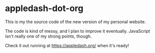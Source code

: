 appledash-dot-org
================

This is my the source code of the new version of my personal website.

The code is kind of messy, and I plan to improve it eventually. JavaScript isn't really one of my strong points, though.

Check it out running at https://appledash.org/ when it's ready!
